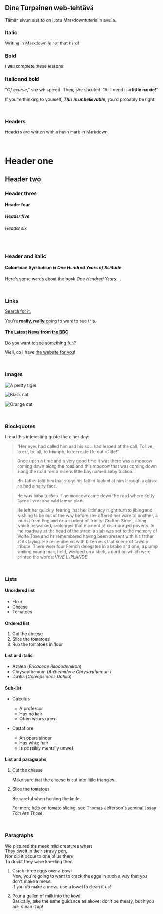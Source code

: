## Dina Turpeinen web-tehtävä
Tämän sivun sisältö on luotu [Markdowntutorialin](https://www.markdowntutorial.com/) avulla.
&nbsp;
&nbsp;

### Italic
Writing in Markdown is _not_ that hard!
&nbsp;

### Bold
I **will** complete these lessons!
&nbsp;

### Italic and bold 
"_Of course_," she whispered. Then, she shouted: "All I need is **a little moxie**!"

If you're thinking to yourself, **_This is unbelievable_**, you'd probably be right.

&nbsp;

### Headers
Headers are written with a hash mark in Markdown. 

&nbsp;
# Header one
## Header two
### Header three
#### Header four
##### Header five
###### Header six

&nbsp;
### Header and italic

#### Colombian Symbolism in _One Hundred Years of Solitude_

Here's some words about the book _One Hundred Years..._.

&nbsp;
### Links

[Search for it.](https://www.google.com)

[You're **really, really** going to want to see this.](https://www.dailykitten.com)


#### The Latest News from [the BBC](https://www.bbc.com/news)



Do you want to [see something fun][a fun place]?

Well, do I have [the website for you][another fun place]!

[a fun place]: https://www.zombo.com
[another fun place]: https://www.stumbleupon.com


&nbsp;
### Images
![A pretty tiger](https://upload.wikimedia.org/wikipedia/commons/5/56/Tiger.50.jpg)


![Black cat][Black]

![Orange cat][Orange]

[Black]: https://upload.wikimedia.org/wikipedia/commons/a/a3/81_INF_DIV_SSI.jpg
[Orange]: https://icons.iconarchive.com/icons/google/noto-emoji-animals-nature/256/22221-cat-icon.png


&nbsp;
### Blockquotes
I read this interesting quote the other day:

>"Her eyes had called him and his soul had leaped at the call. To live, to err, to fall, to triumph, to recreate life out of life!"



>Once upon a time and a very good time it was there was a moocow coming down along the road and this moocow that was coming down along the road met a nicens little boy named baby tuckoo...

>His father told him that story: his father looked at him through a glass: he had a hairy face.

>He was baby tuckoo. The moocow came down the road where Betty Byrne lived: she sold lemon platt.


>He left her quickly, fearing that her intimacy might turn to jibing and wishing to be out of the way before she offered her ware to another, a tourist from England or a student of Trinity. Grafton Street, along which he walked, prolonged that moment of discouraged poverty. In the roadway at the head of the street a slab was set to the memory of Wolfe Tone and he remembered having been present with his father at its laying. He remembered with bitterness that scene of tawdry tribute. There were four French delegates in a brake and one, a plump smiling young man, held, wedged on a stick, a card on which were printed the words: _VIVE L'IRLANDE_!


&nbsp;
### Lists

#### Unordered list
* Flour
* Cheese
* Tomatoes

#### Ordered list
1. Cut the cheese
2. Slice the tomatoes
3. Rub the tomatoes in flour

#### List and italic
* Azalea (_Ericaceae Rhododendron_)
* Chrysanthemum (_Anthemideae Chrysanthemum_)
* Dahlia (_Coreopsideae Dahlia_)

#### Sub-list
* Calculus
  * A professor
  * Has no hair
  * Often wears green

* Castafiore
  *  An opera singer
  *  Has white hair
  *  Is possibly mentally unwell

 
#### List and paragraphs
 1. Cut the cheese

    Make sure that the cheese is cut into little triangles.

2. Slice the tomatoes

   Be careful when holding the knife.
   
   For more help on tomato slicing, see Thomas Jefferson's seminal essay _Tom Ate Those_.

&nbsp;
### Paragraphs

   We pictured the meek mild creatures where  
They dwelt in their strawy pen,  
Nor did it occur to one of us there  
To doubt they were kneeling then.  




1. Crack three eggs over a bowl.  
Now, you're going to want to crack the eggs in such a way that you don't make a mess.  
If you _do_ make a mess, use a towel to clean it up!

2. Pour a gallon of milk into the bowl.  
Basically, take the same guidance as above: don't be messy, but if you are, clean it up!



